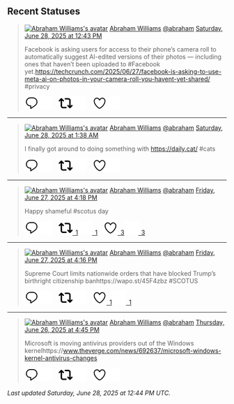 ## Recent Statuses

> <a href="https://indieweb.social/@abraham"><img alt="Abraham Williams's avatar" src="https://cdn.masto.host/indiewebsocial/accounts/avatars/109/292/540/382/343/163/original/d00f2e03ce9c85b1.jpg" height="24" width="24" ></a> [Abraham Williams](https://indieweb.social/@abraham) [@abraham](https://indieweb.social/@abraham) [Saturday, June 28, 2025 at 12:43 PM](https://indieweb.social/@abraham/114761047246960509)
>
> Facebook is asking users for access to their phone’s camera roll to automatically suggest AI-edited versions of their photos — including ones that haven’t been uploaded to #Facebook yet.https://techcrunch.com/2025/06/27/facebook-is-asking-to-use-meta-ai-on-photos-in-your-camera-roll-you-havent-yet-shared/ #privacy
>
> [![Reply](./images/reply_light.svg#gh-light-mode-only "Reply")](https://indieweb.social/@abraham/114761047246960509#gh-light-mode-only)[![Reply](./images/reply.svg#gh-dark-mode-only "Reply")](https://indieweb.social/@abraham/114761047246960509#gh-dark-mode-only)&emsp;[![Boost](./images/retweet_light.svg#gh-light-mode-only "Boost")](https://indieweb.social/@abraham/114761047246960509#gh-light-mode-only)[![Boost](./images/retweet.svg#gh-dark-mode-only "Boost")](https://indieweb.social/@abraham/114761047246960509#gh-dark-mode-only)&emsp;[![Favorite](./images/like_light.svg#gh-light-mode-only "Favorite")](https://indieweb.social/@abraham/114761047246960509#gh-light-mode-only)[![Favorite](./images/like.svg#gh-dark-mode-only "Favorite")](https://indieweb.social/@abraham/114761047246960509#gh-dark-mode-only)


---

> <a href="https://indieweb.social/@abraham"><img alt="Abraham Williams's avatar" src="https://cdn.masto.host/indiewebsocial/accounts/avatars/109/292/540/382/343/163/original/d00f2e03ce9c85b1.jpg" height="24" width="24" ></a> [Abraham Williams](https://indieweb.social/@abraham) [@abraham](https://indieweb.social/@abraham) [Saturday, June 28, 2025 at 1:38 AM](https://indieweb.social/@abraham/114758432930982786)
>
> I finally got around to doing something with https://daily.cat/ #cats
>
> [![Reply](./images/reply_light.svg#gh-light-mode-only "Reply")](https://indieweb.social/@abraham/114758432930982786#gh-light-mode-only)[![Reply](./images/reply.svg#gh-dark-mode-only "Reply")](https://indieweb.social/@abraham/114758432930982786#gh-dark-mode-only)&emsp;[![Boost](./images/retweet_light.svg#gh-light-mode-only "Boost")](https://indieweb.social/@abraham/114758432930982786#gh-light-mode-only)[![Boost](./images/retweet.svg#gh-dark-mode-only "Boost")](https://indieweb.social/@abraham/114758432930982786#gh-dark-mode-only)&emsp;[![Favorite](./images/like_light.svg#gh-light-mode-only "Favorite")](https://indieweb.social/@abraham/114758432930982786#gh-light-mode-only)[![Favorite](./images/like.svg#gh-dark-mode-only "Favorite")](https://indieweb.social/@abraham/114758432930982786#gh-dark-mode-only)


---

> <a href="https://indieweb.social/@abraham"><img alt="Abraham Williams's avatar" src="https://cdn.masto.host/indiewebsocial/accounts/avatars/109/292/540/382/343/163/original/d00f2e03ce9c85b1.jpg" height="24" width="24" ></a> [Abraham Williams](https://indieweb.social/@abraham) [@abraham](https://indieweb.social/@abraham) [Friday, June 27, 2025 at 4:18 PM](https://indieweb.social/@abraham/114756231084723459)
>
> Happy shameful #scotus day
>
> [![Reply](./images/reply_light.svg#gh-light-mode-only "Reply")](https://indieweb.social/@abraham/114756231084723459#gh-light-mode-only)[![Reply](./images/reply.svg#gh-dark-mode-only "Reply")](https://indieweb.social/@abraham/114756231084723459#gh-dark-mode-only)&emsp;[![Boost](./images/retweet_light.svg#gh-light-mode-only "Boost")&ensp;1](https://indieweb.social/@abraham/114756231084723459#gh-light-mode-only)[![Boost](./images/retweet.svg#gh-dark-mode-only "Boost")&ensp;1](https://indieweb.social/@abraham/114756231084723459#gh-dark-mode-only)&emsp;[![Favorite](./images/like_light.svg#gh-light-mode-only "Favorite")&ensp;3](https://indieweb.social/@abraham/114756231084723459#gh-light-mode-only)[![Favorite](./images/like.svg#gh-dark-mode-only "Favorite")&ensp;3](https://indieweb.social/@abraham/114756231084723459#gh-dark-mode-only)


---

> <a href="https://indieweb.social/@abraham"><img alt="Abraham Williams's avatar" src="https://cdn.masto.host/indiewebsocial/accounts/avatars/109/292/540/382/343/163/original/d00f2e03ce9c85b1.jpg" height="24" width="24" ></a> [Abraham Williams](https://indieweb.social/@abraham) [@abraham](https://indieweb.social/@abraham) [Friday, June 27, 2025 at 4:16 PM](https://indieweb.social/@abraham/114756221851067971)
>
> Supreme Court limits nationwide orders that have blocked Trump’s birthright citizenship banhttps://wapo.st/45F4zbz #SCOTUS
>
> [![Reply](./images/reply_light.svg#gh-light-mode-only "Reply")](https://indieweb.social/@abraham/114756221851067971#gh-light-mode-only)[![Reply](./images/reply.svg#gh-dark-mode-only "Reply")](https://indieweb.social/@abraham/114756221851067971#gh-dark-mode-only)&emsp;[![Boost](./images/retweet_light.svg#gh-light-mode-only "Boost")](https://indieweb.social/@abraham/114756221851067971#gh-light-mode-only)[![Boost](./images/retweet.svg#gh-dark-mode-only "Boost")](https://indieweb.social/@abraham/114756221851067971#gh-dark-mode-only)&emsp;[![Favorite](./images/like_light.svg#gh-light-mode-only "Favorite")&ensp;1](https://indieweb.social/@abraham/114756221851067971#gh-light-mode-only)[![Favorite](./images/like.svg#gh-dark-mode-only "Favorite")&ensp;1](https://indieweb.social/@abraham/114756221851067971#gh-dark-mode-only)


---

> <a href="https://indieweb.social/@abraham"><img alt="Abraham Williams's avatar" src="https://cdn.masto.host/indiewebsocial/accounts/avatars/109/292/540/382/343/163/original/d00f2e03ce9c85b1.jpg" height="24" width="24" ></a> [Abraham Williams](https://indieweb.social/@abraham) [@abraham](https://indieweb.social/@abraham) [Thursday, June 26, 2025 at 4:45 PM](https://indieweb.social/@abraham/114750673588261856)
>
> Microsoft is moving antivirus providers out of the Windows kernelhttps://www.theverge.com/news/692637/microsoft-windows-kernel-antivirus-changes
>
> [![Reply](./images/reply_light.svg#gh-light-mode-only "Reply")](https://indieweb.social/@abraham/114750673588261856#gh-light-mode-only)[![Reply](./images/reply.svg#gh-dark-mode-only "Reply")](https://indieweb.social/@abraham/114750673588261856#gh-dark-mode-only)&emsp;[![Boost](./images/retweet_light.svg#gh-light-mode-only "Boost")](https://indieweb.social/@abraham/114750673588261856#gh-light-mode-only)[![Boost](./images/retweet.svg#gh-dark-mode-only "Boost")](https://indieweb.social/@abraham/114750673588261856#gh-dark-mode-only)&emsp;[![Favorite](./images/like_light.svg#gh-light-mode-only "Favorite")](https://indieweb.social/@abraham/114750673588261856#gh-light-mode-only)[![Favorite](./images/like.svg#gh-dark-mode-only "Favorite")](https://indieweb.social/@abraham/114750673588261856#gh-dark-mode-only)


_Last updated Saturday, June 28, 2025 at 12:44 PM UTC._
